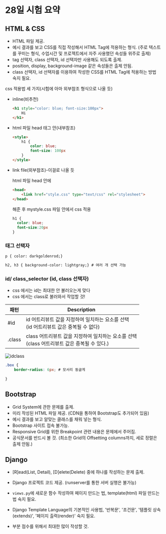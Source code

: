 # 28일 시험 요약

## HTML & CSS

- HTML 파일 제공.
- 예시 결과를 보고 CSS를 직접 작성해서 HTML Tag에 적용하는 형식. (주로 텍스트를 꾸미는 형식, 수업시간 및 프로젝트에서 자주 사용했던 속성들 위주로 출제)
- tag 선택자, class 선택자, id 선택자만 사용해도 되도록 출제.
- position, display, background-image 같은 속성들은 출제 안됨.
- class 선택자, id 선택자를 이용하여 작성한 CSS를 HTML Tag에 적용하는 방법 숙지 필요.



css 적용법 세 가지(시험에 아마 외부참조 형식으로 나올 듯)

* inline(비추천)

  ```html
  <h1 style="color: blue; font-size:100px">
      Hi
  </h1>
  ```

* html 파일 head 태그 안(내부참조)

  ```html
  <style>
      h1 {
          color: blue;
          font-size: 100px
      }
  </style>
  ```

* link file(외부참조)-이걸로 나올 듯

  html 파일 head 안에

  ```html
  <head>
      <link href="style.css" type="text/css" rel="stylesheet">
  </head>
  ```

  해준 후 mystyle.css 파일 안에서 css 적용

  ```css
  h1 {
  	color: blue;
  	font-size:20px
  }
  ```

  

### 태그 선택자

```html
p { color: darkgoldenrod;}

h2, h3 { background-color: lightgray;} # 여러 개 선택 가능
```

### id/ class_selector (id, class 선택자)

- css 에서는 id는 최대한 안 불러오는게 맞다
- css 에서는 class로 불러와서 작업할 것!

| 패턴   | Description                                                  |
| ------ | ------------------------------------------------------------ |
| #id    | id 어트리뷰트 값을 지정하여 일치하는 요소를 선택<br />(id 어트리뷰트 값은 중복될 수 없다) |
| .class | class 어트리뷰트 값을 지정하여 일치하는 요소를 선택<br />(class 어트리뷰트 값은 중복될 수 있다.) |

![idclass](C:/Users/ahn_q/ryungs/TIL/05_HTML_CSS/05_HTML_CSS%EC%A0%95%EB%A6%AC/assets/idclass.PNG)



```css
.box {
    border-radius: 6px; # 모서리 둥글게
    
}
```



















## Bootstrap

- Grid System에 관한 문제를 출제.
- 미리 작성된 HTML 파일 제공. (CDN을 통하여 Bootstrap도 추가되어 있음)
- 예시 결과를 보고 알맞는 클래스를 채워 넣는 형식.
- Bootstrap 사이트 접속 불가능.
- Responsive Grid를 위한 Breakpoint 관련 내용은 문제에서 주어짐.
- 공식문서를 반드시 볼 것. (최소한 Grid의 Offsetting columns까지, 세로 정렬은 출제 안됨.)



## Django

* [R]ead(List, Detail), [D]elete(Delete) 중에 하나를 작성하는 문제 출제.

* Django 프로젝트 코드 제공. (runserver를 통한 서버 실행은 불가능)

* `views.py`에 새로운 함수 작성하여 페이지 만드는 법, template(html) 파일 만드는 법 숙지 필요.

* Django Template Language의 기본적인 사용법, '반복문', '조건문', '템플릿 상속(extends)', '페이지 출력(render)' 숙지 필요.

* 부분 점수를 위해서 최대한 많이 작성할 것.

  